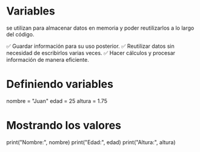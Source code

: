 # Variables

se utilizan para almacenar datos en memoria y poder reutilizarlos a lo largo del código.

✅ Guardar información para su uso posterior.
✅ Reutilizar datos sin necesidad de escribirlos varias veces.
✅ Hacer cálculos y procesar información de manera eficiente.

# Definiendo variables
nombre = "Juan"
edad = 25
altura = 1.75

# Mostrando los valores
print("Nombre:", nombre)
print("Edad:", edad)
print("Altura:", altura)
